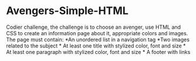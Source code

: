 # Avengers-Simple-HTML
 Codier challenge, the challenge is to choose an avenger, use HTML and CSS to create an information page about it, appropriate colors and images. The page must contain:  *An unordered list in a navigation tag *Two images related to the subject * At least one title with stylized color, font and size * At least one paragraph with stylized color, font and size * A footer with links
